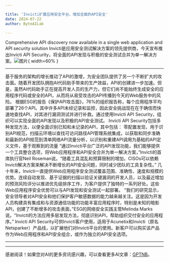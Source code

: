 ```yaml
---

title: 'Invicti扩展应用安全平台，增加全面的API安全'
date: 2024-07-22
author: ByteAILab

---
```


Comprehensive API discovery now available in a single web application and API security solution
Invicti是应用安全测试解决方案的领先提供商，今天宣布推出Invicti API Security，将全面的API发现与积极的安全测试合并为单一解决方案。![图片](https://ai-techpark.com/wp-content/uploads/2024/07/Invicti-Exp-960x540.jpg){ width=60% }

---

基于服务的架构的增长推动了API的激增，为安全团队提供了另一个不断扩大的攻击面。随着开发团队拥抱AI代码助手带来的生产效益，API的创建进一步加速。但是，虽然AI代码助手正在提高开发人员的生产力，但它们尚不能始终生成安全的应用程序代码或安全的API，从而将从易受攻击的API传播到今天的Web服务中的风险。
根据ESG的报告《保护API攻击面》，76%的组织报告称，每个应用程序平均部署了26个API。其中许多API未经记录和监控，因此安全挑战现在在于确信而快速地查找API，对其进行漏洞测试并进行补救。通过使用Invicti API Security，组织可以实现全面的API发现以及积极的API安全测试。
Invicti API Security包括多种发现方法，以便全面识别已知和未记录的API，其中包括：
零配置发现，用于识别API规范，扫描云环境以查找可访问路径API管理系统集成，以获取和同步准确和最新的API规范到清单网络API流量分析，以识别和重建API调用为基础的API定义文件，基于观察到的流量
“通过Invicti平台广泛的API发现功能，我们能够提供一个工具整合选项，将Web应用程序和API安全合并为单一解决方案，”Invicti的首席执行官Neil Roseman说。“随着工具混乱和预算限制的增加，CISOs可以依赖Invicti解决方案来解决不断增长的API安全问题，同时减少团队的工具复杂性。”
几十年来，Invicti一直提供Web应用程序安全测试覆盖范围、准确性、速度和规模的优势。连续自动发现、基于证据的扫描以验证关键漏洞的开发人员，以及最近增加的预测风险评分以推进优先级排序工作，为客户提供了独特的一系列好处。这些Web应用程序安全优势可以与API发现和安全测试一起部署。
“我们的研究显示，安全领导者对API安全和他们保护客户敏感数据的能力越来越关注。这是因为开发人员构建具有集成和与资源通信功能的功能丰富应用程序时，特别是未知的暗影API，创建了不断增多的攻击表面，”ESG的网络安全实践主管Melinda Marks说。“Invicti的方法应用多层发现方法，彻底识别API，帮助组织交付安全的应用程序。”
Invicti API Security可供Invicti客户使用，适用于Acunetix和Invicti（原名Netsparker）产品线，以扩展他们对Invicti平台的使用。新客户可以购买该产品作为Web应用程序和API安全组合，或作为独立的API安全选项。

---
---
感谢阅读！如果您对AI的更多资讯感兴趣，可以查看更多AI文章：[GPTNB](https://gptnb.com)。